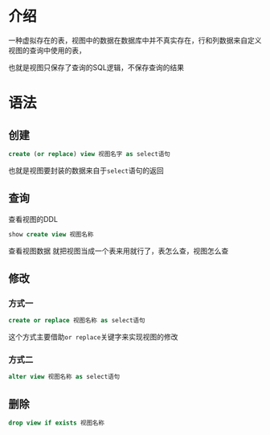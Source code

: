 # 介绍
一种虚拟存在的表，视图中的数据在数据库中并不真实存在，行和列数据来自定义视图的查询中使用的表，

也就是视图只保存了查询的SQL逻辑，不保存查询的结果

# 语法
## 创建
```SQL
create (or replace) view 视图名字 as select语句
```

也就是视图要封装的数据来自于`select`语句的返回

## 查询
查看视图的DDL
```SQL
show create view 视图名称
```

查看视图数据
就把视图当成一个表来用就行了，表怎么查，视图怎么查

## 修改
### 方式一
```SQL
create or replace 视图名称 as select语句
```
这个方式主要借助`or replace`关键字来实现视图的修改

### 方式二
```SQL
alter view 视图名称 as select语句
```

## 删除
```SQL
drop view if exists 视图名称
```
